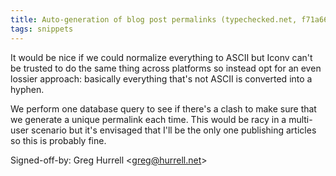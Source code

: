 ```yaml
---
title: Auto-generation of blog post permalinks (typechecked.net, f71a66b)
tags: snippets
---
```


It would be nice if we could normalize everything to ASCII but Iconv can't be trusted to do the same thing across platforms so instead opt for an even lossier approach: basically everything that's not ASCII is converted into a hyphen.

We perform one database query to see if there's a clash to make sure that we generate a unique permalink each time. This would be racy in a multi-user scenario but it's envisaged that I'll be the only one publishing articles so this is probably fine.

Signed-off-by: Greg Hurrell &lt;greg@hurrell.net&gt;
